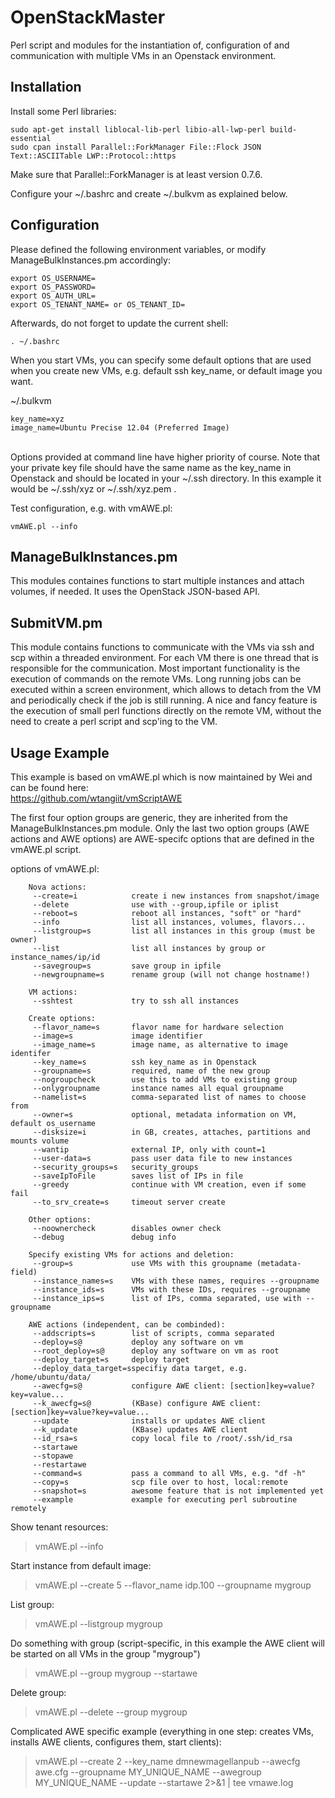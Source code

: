 OpenStackMaster
======

Perl script and modules for the instantiation of, configuration of and communication with multiple VMs in an Openstack environment.

Installation
------------
Install some Perl libraries:
```shell
sudo apt-get install liblocal-lib-perl libio-all-lwp-perl build-essential
sudo cpan install Parallel::ForkManager File::Flock JSON Text::ASCIITable LWP::Protocol::https
```

Make sure that Parallel::ForkManager is at least version 0.7.6.

Configure your ~/.bashrc and create ~/.bulkvm as explained below.<br>

Configuration
-------------
Please defined the following environment variables, or modify ManageBulkInstances.pm accordingly:<br>
```shell
export OS_USERNAME=
export OS_PASSWORD=
export OS_AUTH_URL=
export OS_TENANT_NAME= or OS_TENANT_ID=
```

Afterwards, do not forget to update the current shell:<br>
```shell
. ~/.bashrc
```

When you start VMs, you can specify some default options that are used when you create new VMs, e.g. default ssh key_name, or default image you want.<br>

~/.bulkvm<br>

```shell
key_name=xyz
image_name=Ubuntu Precise 12.04 (Preferred Image)
```

<br>
Options provided at command line have higher priority of course. Note that your private key file should have the same name as the key_name in Openstack and should be located in your ~/.ssh directory. In this example it would be ~/.ssh/xyz or ~/.ssh/xyz.pem .

Test configuration, e.g. with vmAWE.pl:<br>
```shell
vmAWE.pl --info
```

ManageBulkInstances.pm 
----------------------
This modules containes functions to start multiple instances and attach volumes, if needed. It uses the OpenStack JSON-based API.

SubmitVM.pm
-----------
This module contains functions to communicate with the VMs via ssh and scp within a threaded environment. For each VM there is one thread that is responsible for the communication. Most important functionality is the execution of commands on the remote VMs. Long running jobs can be executed within a screen environment, which allows to detach from the VM and periodically check if the job is still running.
A nice and fancy feature is the execution of small perl functions directly on the remote VM, without the need to create a perl script and scp'ing to the VM.



Usage Example
-------------
This example is based on vmAWE.pl which is now maintained by Wei and can be found here:<br>
https://github.com/wtangiit/vmScriptAWE<br>

The first four option groups are generic, they are inherited from the ManageBulkInstances.pm module. Only the last two option groups (AWE actions and AWE options) are AWE-specifc options that are defined in the vmAWE.pl script.

options of vmAWE.pl: 
```textile
    Nova actions:
     --create=i            create i new instances from snapshot/image
     --delete              use with --group,ipfile or iplist
     --reboot=s            reboot all instances, "soft" or "hard"
     --info                list all instances, volumes, flavors...
     --listgroup=s         list all instances in this group (must be owner)
     --list                list all instances by group or instance_names/ip/id
     --savegroup=s         save group in ipfile
     --newgroupname=s      rename group (will not change hostname!)

    VM actions:
     --sshtest             try to ssh all instances

    Create options:
     --flavor_name=s       flavor name for hardware selection
     --image=s             image identifier
     --image_name=s        image name, as alternative to image identifer
     --key_name=s          ssh key_name as in Openstack
     --groupname=s         required, name of the new group
     --nogroupcheck        use this to add VMs to existing group
     --onlygroupname       instance names all equal groupname
     --namelist=s          comma-separated list of names to choose from
     --owner=s             optional, metadata information on VM, default os_username
     --disksize=i          in GB, creates, attaches, partitions and mounts volume
     --wantip              external IP, only with count=1
     --user-data=s         pass user data file to new instances
     --security_groups=s   security_groups
     --saveIpToFile        saves list of IPs in file
     --greedy              continue with VM creation, even if some fail
     --to_srv_create=s     timeout server create

    Other options:
     --noownercheck        disables owner check
     --debug               debug info

    Specify existing VMs for actions and deletion:
     --group=s             use VMs with this groupname (metadata-field)
     --instance_names=s    VMs with these names, requires --groupname
     --instance_ids=s      VMs with these IDs, requires --groupname
     --instance_ips=s      list of IPs, comma separated, use with --groupname

    AWE actions (independent, can be combinded):
     --addscripts=s        list of scripts, comma separated
     --deploy=s@           deploy any software on vm
     --root_deploy=s@      deploy any software on vm as root
     --deploy_target=s     deploy target
     --deploy_data_target=sspecifiy data target, e.g. /home/ubuntu/data/
     --awecfg=s@           configure AWE client: [section]key=value?key=value...
     --k_awecfg=s@         (KBase) configure AWE client: [section]key=value?key=value...
     --update              installs or updates AWE client
     --k_update            (KBase) updates AWE client
     --id_rsa=s            copy local file to /root/.ssh/id_rsa
     --startawe            
     --stopawe             
     --restartawe          
     --command=s           pass a command to all VMs, e.g. "df -h"
     --copy=s              scp file over to host, local:remote
     --snapshot=s          awesome feature that is not implemented yet
     --example             example for executing perl subroutine remotely
```

Show tenant resources:
> vmAWE.pl --info

Start instance from default image:
> vmAWE.pl --create 5 --flavor_name idp.100 --groupname mygroup

List group:
> vmAWE.pl --listgroup mygroup

Do something with group (script-specific, in this example the AWE client will be started on all VMs in the group "mygroup")
> vmAWE.pl --group mygroup --startawe

Delete group:
> vmAWE.pl --delete --group mygroup

Complicated AWE specific example (everything in one step: creates VMs, installs AWE clients, configures them, start clients):
> vmAWE.pl --create 2 --key_name dmnewmagellanpub --awecfg awe.cfg --groupname MY_UNIQUE_NAME --awegroup MY_UNIQUE_NAME --update --startawe    2>&1 | tee vmawe.log

